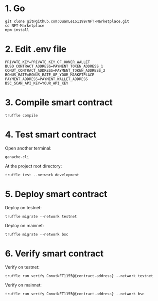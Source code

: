 # 1. Go
```
git clone git@github.com:QuanLe161199/NFT-Marketplace.git
cd NFT-Marketplace
npm install
```
# 2. Edit .env file
```
PRIVATE_KEY=PRIVATE_KEY_OF_OWNER_WALLET
BUSD_CONTRACT_ADDRESS=PAYMENT_TOKEN_ADDRESS_1
CONUT_CONTRACT_ADDRESS=PAYMENT_TOKEN_ADDRESS_2
BONUS_RATE=BONUS_RATE_OF_YOUR_MARKETPLACE
PAYMENT_ADDRESS=PAYMENT_WALLET_ADDRESS
BSC_SCAN_API_KEY=YOUR_API_KEY
```
# 3. Compile smart contract
```
truffle compile
```
# 4. Test smart contract
Open another terminal:
```
ganache-cli
```
At the project root directory:
```
truffle test --network development
```
# 5. Deploy smart contract
Deploy on testnet:
```
truffle migrate --network testnet
```

Deploy on mainnet:
```
truffle migrate --network bsc
```
# 6. Verify  smart contract
Verify on testnet:
```
truffle run verify ConutNFT1155@{contract-address} --network testnet
```
Verify on mainnet:
```
truffle run verify ConutNFT1155@{contract-address} --network bsc
```
